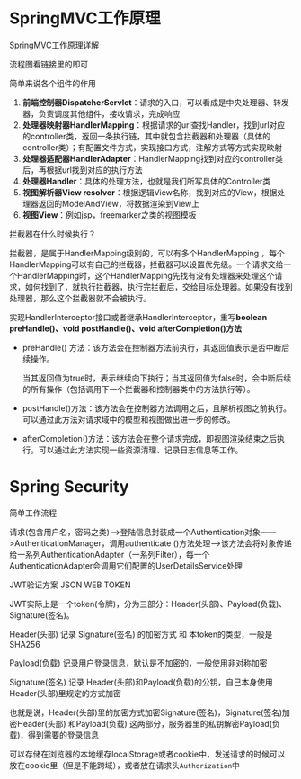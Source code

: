 # SpringMVC工作原理

[SpringMVC工作原理详解](https://github.com/Nixum/JavaGuide/blob/master/%E4%B8%BB%E6%B5%81%E6%A1%86%E6%9E%B6/SpringMVC%20%E5%B7%A5%E4%BD%9C%E5%8E%9F%E7%90%86%E8%AF%A6%E8%A7%A3.md "")

流程图看链接里的即可

简单来说各个组件的作用

1. **前端控制器DispatcherServlet**：请求的入口，可以看成是中央处理器、转发器，负责调度其他组件，接收请求，完成响应
2. **处理器映射器HandlerMapping**：根据请求的url查找Handler，找到url对应的controller类，返回一条执行链，其中就包含拦截器和处理器（具体的controller类）；有配置文件方式，实现接口方式，注解方式等方式实现映射
3. **处理器适配器HandlerAdapter**：HandlerMapping找到对应的controller类后，再根据url找到对应的执行方法
4. **处理器Handler**：具体的处理方法，也就是我们所写具体的Controller类
5. **视图解析器View resolver**：根据逻辑View名称，找到对应的View，根据处理器返回的ModelAndView，将数据渲染到View上
6. **视图View**：例如jsp，freemarker之类的视图模板



拦截器在什么时候执行？

拦截器，是属于HandlerMapping级别的，可以有多个HandlerMapping ，每个HandlerMapping可以有自己的拦截器，拦截器可以设置优先级。一个请求交给一个HandlerMapping时，这个HandlerMapping先找有没有处理器来处理这个请求，如何找到了，就执行拦截器，执行完拦截后，交给目标处理器。如果没有找到处理器，那么这个拦截器就不会被执行。

实现HandlerInterceptor接口或者继承HandlerInterceptor，重写**boolean preHandle()、void postHandle()、void afterCompletion()方法**

* preHandle() 方法：该方法会在控制器方法前执行，其返回值表示是否中断后续操作。

  当其返回值为true时，表示继续向下执行；当其返回值为false时，会中断后续的所有操作（包括调用下一个拦截器和控制器类中的方法执行等）。

* postHandle()方法：该方法会在控制器方法调用之后，且解析视图之前执行。可以通过此方法对请求域中的模型和视图做出进一步的修改。

* afterCompletion()方法：该方法会在整个请求完成，即视图渲染结束之后执行。可以通过此方法实现一些资源清理、记录日志信息等工作。



# Spring Security

简单工作流程

请求(包含用户名，密码之类)——>登陆信息封装成一个Authentication对象——>AuthenticationManager，调用authenticate ()方法处理——>该方法会将对象传递给一系列AuthenticationAdapter（一系列Filter），每一个AuthenticationAdapter会调用它们配置的UserDetailsService处理



JWT验证方案 JSON WEB TOKEN

JWT实际上是一个token(令牌)，分为三部分：Header(头部)、Payload(负载)、Signature(签名)。

Header(头部) 记录 Signature(签名) 的加密方式 和 本token的类型，一般是SHA256

Payload(负载) 记录用户登录信息，默认是不加密的，一般使用非对称加密

Signature(签名) 记录 Header(头部)和Payload(负载)的公钥，自己本身使用Header(头部)里规定的方式加密

也就是说，Header(头部)里的加密方式加密Signature(签名)，Signature(签名)加密Header(头部) 和Payload(负载) 这两部分，服务器里的私钥解密Payload(负载)，得到需要的登录信息

可以存储在浏览器的本地缓存localStorage或者cookie中，发送请求的时候可以放在cookie里（但是不能跨域），或者放在请求头`Authorization`中
